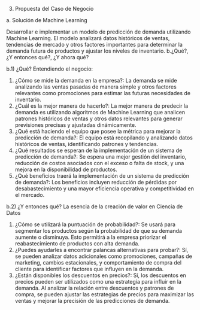 3. Propuesta del Caso de Negocio
   
a. Solución de Machine Learning

Desarrollar e implementar un modelo de predicción de demanda utilizando Machine Learning. El modelo analizará datos históricos de ventas, tendencias de mercado y otros factores importantes para determinar la demanda futura de productos y ajustar los niveles de inventario.
b.¿Qué?, ¿Y entonces qué?, ¿Y ahora qué?

b.1) ¿Qué? Entendiendo el negocio:
1. ¿Cómo se mide la demanda en la empresa?: La demanda se mide analizando las ventas pasadas de manera simple y otros factores relevantes como promociones para estimar las futuras necesidades de inventario.
2. ¿Cuál es la mejor manera de hacerlo?: La mejor manera de predecir la demanda es utilizando algoritmos de Machine Learning que analicen patrones históricos de ventas y otros datos relevantes para generar previsiones precisas y ajustadas dinámicamente.
3. ¿Qué está haciendo el equipo que posee la métrica para mejorar la predicción de demanda?: El equipo está recopilando y analizando datos históricos de ventas, identificando patrones y tendencias.
4. ¿Qué resultados se esperan de la implementación de un sistema de predicción de demanda?: Se espera una mejor gestión del inventario, reducción de costos asociados con el exceso o falta de stock, y una mejora en la disponibilidad de productos.
5. ¿Qué beneficios traerá la implementación de un sistema de predicción de demanda?: Los beneficios incluyen reducción de pérdidas por desabastecimiento y una mayor eficiencia operativa y competitividad en el mercado.
 
b.2) ¿Y entonces qué? La esencia de la creación de valor en Ciencia de Datos
1. ¿Cómo se utilizará la puntuación de probabilidad?: Se usará para segmentar los productos según la probabilidad de que su demanda aumente o disminuya. Esto permitirá a la empresa priorizar el reabastecimiento de productos con alta demanda.
2. ¿Puedes ayudarles a encontrar palancas alternativas para probar?: Sí, se pueden analizar datos adicionales como promociones, campañas de marketing, cambios estacionales, y comportamiento de compra del cliente para identificar factores que influyen en la demanda.
3. ¿Están disponibles los descuentos en precios?: Sí, los descuentos en precios pueden ser utilizados como una estrategia para influir en la demanda. Al analizar la relación entre descuentos y patrones de compra, se pueden ajustar las estrategias de precios para maximizar las ventas y mejorar la precisión de las predicciones de demanda.
